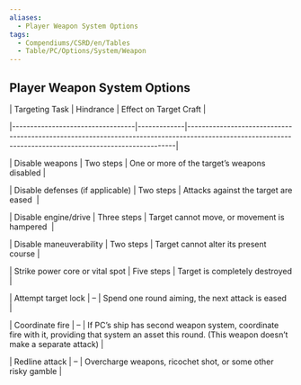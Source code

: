 ```yaml
---
aliases:
  - Player Weapon System Options
tags:
  - Compendiums/CSRD/en/Tables
  - Table/PC/Options/System/Weapon
---
```

  
## Player Weapon System Options  
  
| Targeting Task                    | Hindrance   | Effect on Target Craft                                                                                                                                  |  
|----------------------------------|-------------|---------------------------------------------------------------------------------------------------------------------------------------------------------|  
| Disable weapons                  | Two steps   | One or more of the target’s weapons disabled                                                                                                            |  
| Disable defenses (if applicable) | Two steps   | Attacks against the target are eased                                                                                                                    |  
| Disable engine/drive             | Three steps | Target cannot move, or movement is hampered                                                                                                             |  
| Disable maneuverability          | Two steps   | Target cannot alter its present course                                                                                                                  |  
| Strike power core or vital spot  | Five steps  | Target is completely destroyed                                                                                                                          |  
| Attempt target lock              | –           | Spend one round aiming, the next attack is eased                                                                                                        |  
| Coordinate fire                  | –           | If PC’s ship has second weapon system, coordinate fire with it, providing that system an asset this round. (This weapon doesn’t make a separate attack) |  
| Redline attack                   | –           | Overcharge weapons, ricochet shot, or some other risky gamble                                                                                           |  
  
